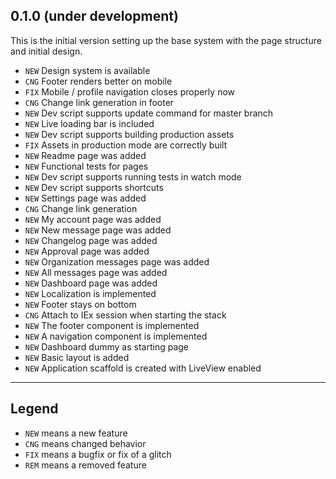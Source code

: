 ## 0.1.0 (under development)

This is the initial version setting up the base system with the page structure and initial design.

- `NEW` Design system is available
- `CNG` Footer renders better on mobile
- `FIX` Mobile / profile navigation closes properly now
- `CNG` Change link generation in footer
- `NEW` Dev script supports update command for master branch
- `NEW` Live loading bar is included
- `NEW` Dev script supports building production assets
- `FIX` Assets in production mode are correctly built
- `NEW` Readme page was added
- `NEW` Functional tests for pages
- `NEW` Dev script supports running tests in watch mode
- `NEW` Dev script supports shortcuts
- `NEW` Settings page was added
- `CNG` Change link generation
- `NEW` My account page was added
- `NEW` New message page was added
- `NEW` Changelog page was added
- `NEW` Approval page was added
- `NEW` Organization messages page was added
- `NEW` All messages page was added
- `NEW` Dashboard page was added
- `NEW` Localization is implemented
- `NEW` Footer stays on bottom
- `CNG` Attach to IEx session when starting the stack
- `NEW` The footer component is implemented
- `NEW` A navigation component is implemented
- `NEW` Dashboard dummy as starting page
- `NEW` Basic layout is added
- `NEW` Application scaffold is created with LiveView enabled

---

## Legend

- `NEW` means a new feature
- `CNG` means changed behavior
- `FIX` means a bugfix or fix of a glitch
- `REM` means a removed feature


